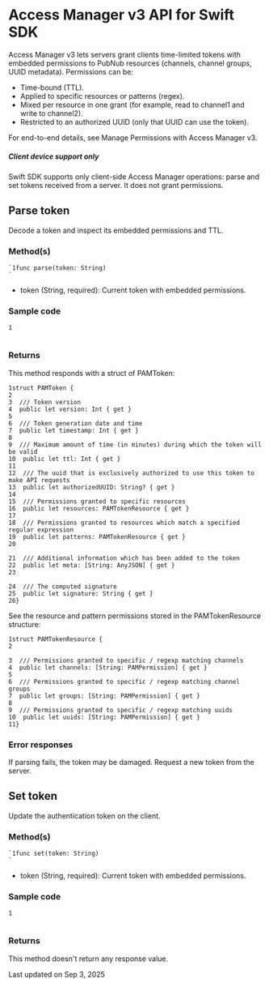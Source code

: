 # Access Manager v3 API for Swift SDK

Access Manager v3 lets servers grant clients time-limited tokens with embedded permissions to PubNub resources (channels, channel groups, UUID metadata). Permissions can be:
- Time-bound (TTL).
- Applied to specific resources or patterns (regex).
- Mixed per resource in one grant (for example, read to channel1 and write to channel2).
- Restricted to an authorized UUID (only that UUID can use the token).

For end-to-end details, see Manage Permissions with Access Manager v3.

##### Client device support only
Swift SDK supports only client-side Access Manager operations: parse and set tokens received from a server. It does not grant permissions.

## Parse token

Decode a token and inspect its embedded permissions and TTL.

### Method(s)

```
`1func parse(token: String)  
`
```

- token (String, required): Current token with embedded permissions.

### Sample code

```
1
  

```

### Returns

This method responds with a struct of PAMToken:

```
1struct PAMToken {  
2    
3  /// Token version  
4  public let version: Int { get }  
5    
6  /// Token generation date and time  
7  public let timestamp: Int { get }  
8    
9  /// Maximum amount of time (in minutes) during which the token will be valid  
10  public let ttl: Int { get }  
11    
12  /// The uuid that is exclusively authorized to use this token to make API requests  
13  public let authorizedUUID: String? { get }  
14    
15  /// Permissions granted to specific resources  
16  public let resources: PAMTokenResource { get }  
17    
18  /// Permissions granted to resources which match a specified regular expression  
19  public let patterns: PAMTokenResource { get }  
20
  
21  /// Additional information which has been added to the token  
22  public let meta: [String: AnyJSON] { get }  
23
  
24  /// The computed signature  
25  public let signature: String { get }  
26}  
```

See the resource and pattern permissions stored in the PAMTokenResource structure:

```
1struct PAMTokenResource {  
2
  
3  /// Permissions granted to specific / regexp matching channels  
4  public let channels: [String: PAMPermission] { get }  
5    
6  /// Permissions granted to specific / regexp matching channel groups  
7  public let groups: [String: PAMPermission] { get }  
8    
9  /// Permissions granted to specific / regexp matching uuids  
10  public let uuids: [String: PAMPermission] { get }  
11}  
```

### Error responses

If parsing fails, the token may be damaged. Request a new token from the server.

## Set token

Update the authentication token on the client.

### Method(s)

```
`1func set(token: String)  
`
```

- token (String, required): Current token with embedded permissions.

### Sample code

```
1
  

```

### Returns

This method doesn't return any response value.

Last updated on Sep 3, 2025